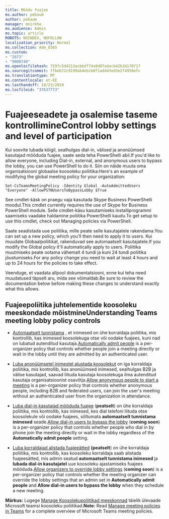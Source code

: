 ```yaml
---
title: Möödu fuajee
ms.author: pebaum
author: pebaum
manager: mnirkhe
ms.audience: Admin
ms.topic: article
ROBOTS: NOINDEX, NOFOLLOW
localization_priority: Normal
ms.collection: Adm_O365
ms.custom:
- "2673"
- "9000740"
ms.openlocfilehash: 729fc5d4213acbbdf74a9d07adacb42b34170717
ms.sourcegitcommit: ffbeb72c9199ab4ebcb0f1ad443ed3e2f4950efc
ms.translationtype: MT
ms.contentlocale: et-EE
ms.lasthandoff: 10/23/2019
ms.locfileid: "37637773"
---
```

# <a name="control-lobby-settings-and-level-of-participation"></a><span data-ttu-id="5012c-102">Fuajeeseadete ja osalemise taseme kontrollimine</span><span class="sxs-lookup"><span data-stu-id="5012c-102">Control lobby settings and level of participation</span></span>

<span data-ttu-id="5012c-103">Kui soovite lubada kõigil, sealhulgas dial-in, välised ja anonüümsed kasutajad mööduda fuajee, saate seda teha PowerShelli abil.</span><span class="sxs-lookup"><span data-stu-id="5012c-103">If you'd like to allow everyone, including Dial-in, external, and anonymous users to bypass the lobby, you can use PowerShell to do it.</span></span> <span data-ttu-id="5012c-104">Siin on näide muuta oma organisatsiooni globaalse koosoleku poliitika:</span><span class="sxs-lookup"><span data-stu-id="5012c-104">Here's an example of modifying the global meeting policy for your organization:</span></span>

`Set-CsTeamsMeetingPolicy -Identity Global -AutoAdmittedUsers "Everyone" -AllowPSTNUsersToBypassLobby $True`

<span data-ttu-id="5012c-105">See cmdlet-käsk on praegu vaja kasutada Skype Business PowerShelli moodul.</span><span class="sxs-lookup"><span data-stu-id="5012c-105">This cmdlet currently requires the use of Skype for Business PowerShell module.</span></span> <span data-ttu-id="5012c-106">Selle cmdlet-käsu kasutamiseks installiprogrammi saamiseks vaadake haldamine poliitika PowerShelli kaudu.</span><span class="sxs-lookup"><span data-stu-id="5012c-106">To get setup to use this cmdlet, check out Managing policies via PowerShell.</span></span>

<span data-ttu-id="5012c-107">Saate seadistada uue poliitika, mille peate selle kasutajatele rakendama.</span><span class="sxs-lookup"><span data-stu-id="5012c-107">You can set up a new policy, which you'll then need to apply it to users.</span></span> <span data-ttu-id="5012c-108">Kui muudate Globaalpoliitikat, rakenduvad see automaatselt kasutajatele.</span><span class="sxs-lookup"><span data-stu-id="5012c-108">If you modify the Global policy it'll automatically apply to users.</span></span> <span data-ttu-id="5012c-109">Poliitika muutmiseks peate ootama vähemalt 4 tundi ja kuni 24 tundi poliitika jõustumiseks.</span><span class="sxs-lookup"><span data-stu-id="5012c-109">For any policy change you need to wait at least 4 hours and up to 24 hours for the policies to take effect.</span></span>

<span data-ttu-id="5012c-110">Veenduge, et vaadata allpool dokumentatsiooni, enne kui teha need muudatused täpselt aru, mida see võimaldab.</span><span class="sxs-lookup"><span data-stu-id="5012c-110">Be sure to review the documentation below before making these changes to understand exactly what this allows.</span></span>

## <a name="understanding-teams-meeting-lobby-policy-controls"></a><span data-ttu-id="5012c-111">Fuajeepoliitika juhtelementide koosoleku meeskondade mõistmine</span><span class="sxs-lookup"><span data-stu-id="5012c-111">Understanding Teams meeting lobby policy controls</span></span>

- <span data-ttu-id="5012c-112">[Automaatselt tunnistama](https://docs.microsoft.com/microsoftteams/meeting-policies-in-teams#automatically-admit-people) , et inimesed on ühe korraldaja poliitika, mis kontrollib, kas inimesed koosolekuga otse või oodake fuajees, kuni nad on lubatud autenditud kasutaja.</span><span class="sxs-lookup"><span data-stu-id="5012c-112">[Automatically admit people](https://docs.microsoft.com/microsoftteams/meeting-policies-in-teams#automatically-admit-people) is a per-organizer policy that controls whether people join a meeting directly or wait in the lobby until they are admitted by an authenticated user.</span></span>

- <span data-ttu-id="5012c-113">[Luba anonüümsetel inimestel alustada koosolekut](https://docs.microsoft.com/microsoftteams/meeting-policies-in-teams#allow-anonymous-people-to-start-a-meeting) on iga korraldaja poliitika, mis kontrollib, kas anonüümsed inimesed, sealhulgas B2B ja välise kasutajad, saavad liituda kasutaja koosolekuga ilma autenditud kasutaja organisatsioonist osavõtja.</span><span class="sxs-lookup"><span data-stu-id="5012c-113">[Allow anonymous people to start a meeting](https://docs.microsoft.com/microsoftteams/meeting-policies-in-teams#allow-anonymous-people-to-start-a-meeting) is a per-organizer policy that controls whether anonymous people, including B2B and federated users, can join the user's meeting without an authenticated user from the organization in attendance.</span></span>

- <span data-ttu-id="5012c-114">[Luba dial-in kasutajad mööduda fuajee](https://docs.microsoft.com/en-us/microsoftteams/meeting-policies-in-teams#allow-dial-in-users-to-bypass-the-lobby-coming-soon) (**peatselt**) on ühe korraldaja poliitika, mis kontrollib, kas inimesed, kes dial telefoni liituda otse koosolekule või oodake fuajees, sõltumata **automaatselt tunnistama inimesed** seade.</span><span class="sxs-lookup"><span data-stu-id="5012c-114">[Allow dial-in users to bypass the lobby](https://docs.microsoft.com/en-us/microsoftteams/meeting-policies-in-teams#allow-dial-in-users-to-bypass-the-lobby-coming-soon) (**coming soon**) is a per-organizer policy that controls whether people who dial in by phone join the meeting directly or wait in the lobby regardless of the **Automatically admit people** setting.</span></span>

- <span data-ttu-id="5012c-115">[Luba korraldajad alistada fuajeeätted](https://docs.microsoft.com/microsoftteams/meeting-policies-in-teams#allow-organizers-to-override-lobby-settings-coming-soon) **(peatselt**) on ühe korraldaja poliitika, mis kontrollib, kas koosoleku korraldaja saab alistada fuajeesätted, mis admin seatud **automaatselt tunnistama inimesed** ja **lubada dial-in kasutajatel** uue koosoleku ajastamiseks fuajees mööduda.</span><span class="sxs-lookup"><span data-stu-id="5012c-115">[Allow organizers to override lobby settings](https://docs.microsoft.com/microsoftteams/meeting-policies-in-teams#allow-organizers-to-override-lobby-settings-coming-soon) (**coming soon**) is a per-organizer policy that controls whether the meeting organizer can override the lobby settings that an admin set in **Automatically admit people** and **Allow dial-in users to bypass the lobby** when they schedule a new meeting.</span></span>

<span data-ttu-id="5012c-116">**Märkus:** Lugege [Manage Koosolekupoliitikad meeskonnad](https://docs.microsoft.com/en-us/microsoftteams/meeting-policies-in-teams) täielik ülevaade Microsoft teamsi koosoleku poliitikad.</span><span class="sxs-lookup"><span data-stu-id="5012c-116">**Note:** Read [Manage meeting policies in Teams](https://docs.microsoft.com/en-us/microsoftteams/meeting-policies-in-teams) for a complete overview of Microsoft Teams meeting policies.</span></span>
